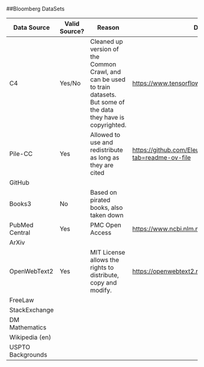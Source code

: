##Bloomberg DataSets


|Data Source|Valid Source?|Reason|Data Link|
|-|-|-|-|
|C4|Yes/No|Cleaned up version of the Common Crawl, and can be used to train datasets. But some of the data they have is copyrighted.|https://www.tensorflow.org/datasets/catalog/c4|
|Pile-CC|Yes|Allowed to use and redistribute as long as they are cited|https://github.com/EleutherAI/the-pile?tab=readme-ov-file|
|GitHub||||
|Books3|No|Based on pirated books, also taken down||
|PubMed Central|Yes|PMC Open Access |https://www.ncbi.nlm.nih.gov/pmc/tools/developers/|
|ArXiv||||
|OpenWebText2|Yes|MIT License allows the rights to distribute, copy and modify.|https://openwebtext2.readthedocs.io/en/latest/|
|FreeLaw||||
|StackExchange||||
|DM Mathematics||||
|Wikipedia (en)||||
|USPTO Backgrounds||||